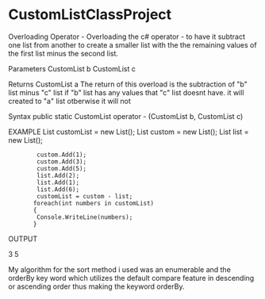 # CustomListClassProject
Overloading Operator -
Overloading the c# operator - to have it subtract one list from another to create a smaller list with the the remaining
values of the first list minus the second list.

Parameters
CustomList<T> b
CustomList<T> c

Returns
CustomList<T> a
The return of this overload is the subtraction of "b" list minus "c" list
if "b" list has any values that "c" list doesnt have. it will created to "a" list
otberwise it will not

Syntax
 public static CustomList<T> operator - (CustomList<T> b, CustomList<T> c)

EXAMPLE
            List<int> customList = new List<int>();
            List<int> custom = new List<int>();
            List<int> list = new List<int>();
           
            
            custom.Add(1);
            custom.Add(3);
            custom.Add(5);
            list.Add(2);
            list.Add(1);
            list.Add(6);
            customList = custom - list;
           foreach(int numbers in customList)
           {
            Console.WriteLine(numbers);
           }
OUTPUT

3
5


My algorithm for the sort method i used was an enumerable and the orderBy key word
which utilizes the default compare feature in descending or ascending order thus making the 
keyword orderBy.
            